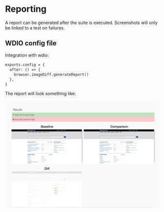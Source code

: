 # Reporting

A report can be generated after the suite is executed.
Screenshots will only be linked to a test on failures.

## WDIO config file

Integration with wdio:

```
exports.config = {
  after: () => {
    browser.imageDiff.generateReport()
  },
}
```

The report will look something like:

![WDIO Image Diff Report](../report-example.png)
